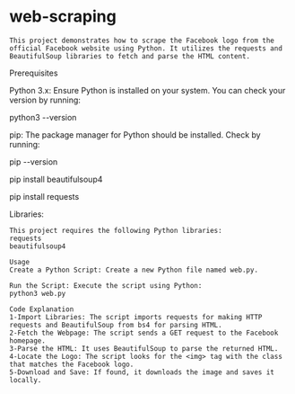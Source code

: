 # web-scraping
```
This project demonstrates how to scrape the Facebook logo from the official Facebook website using Python. It utilizes the requests and BeautifulSoup libraries to fetch and parse the HTML content.
```
Prerequisites

Python 3.x: 
Ensure Python is installed on your system. You can check your version by running:

python3 --version

pip: 
The package manager for Python should be installed. Check by running:

pip --version

pip install beautifulsoup4

pip install requests


Libraries:
```
This project requires the following Python libraries:
requests
beautifulsoup4
```
```
Usage
Create a Python Script: Create a new Python file named web.py.

Run the Script: Execute the script using Python:
python3 web.py
```
```
Code Explanation
1-Import Libraries: The script imports requests for making HTTP requests and BeautifulSoup from bs4 for parsing HTML.
2-Fetch the Webpage: The script sends a GET request to the Facebook homepage.
3-Parse the HTML: It uses BeautifulSoup to parse the returned HTML.
4-Locate the Logo: The script looks for the <img> tag with the class that matches the Facebook logo.
5-Download and Save: If found, it downloads the image and saves it locally.
```
